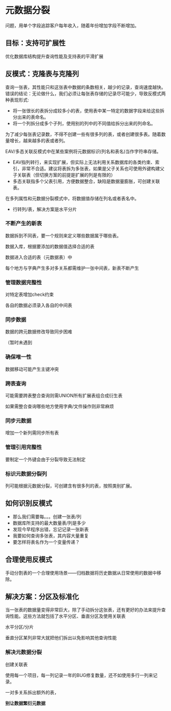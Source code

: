 # 元数据分裂

问题，用单个字段追踪客户每年收入，随着年份增加字段不断增加。

## 目标：支持可扩展性

优化数据库结构提升查询性能及支持表的平滑扩展

## 反模式：克隆表与克隆列

查询一张表，其性能只和这张表中数据的条数相关，越少的记录，查询速度越快。错误的结论：无论做什么，我们必须让每张表存储的记录尽可能少，导致反模式两种表现形式:

- 将一张很长的表拆分成较多小的表，使用表中某一特定的数据字段来给这些拆分出来的表命名。
- 将一个列拆分成多个子列，使用别的列中的不同值给拆分出来的列命名。

为了减少每张表记录数，不得不创建一些有很多列的表，或者创建很多表。随着数量增长，越来越多的表或者列。

EAV/多态关联反模式中在某些案例将元数据标识(列名和表名)当作字符串存储。

- EAV指列转行，来实现扩展，但实际上无法利用关系数据库的各类约束、索引，非常不合适。建议将表拆为多张表，如果是父子关系也可使用外键构建父子关联表（但切换方案的前提是扩展的列是有限的）
- 多态关联指多个父表引用，方便数据整合，缺陷是数据量膨胀，可创建关联表。

在多列属性和元数据分裂模式中，将数据值存储在列名或者表名中。

- 行转列/表，解决方案是水平分片

### 不断产生的新表

数据拆到不同表，要一个规则来定义哪些数据属于哪些表。

数据入库，根据要添加的数据值选择合适的表

数据进入合适的表（元数据表）中

每个地方与字典产生多对多关系都需维护一张中间表，新表不断产生

### 管理数据完整性

对特定表增加check约束

各自的数据必须录入各自的中间表

### 同步数据

数据的跨元数据修改导致同步困难

（暂时未遇到

### 确保唯一性

数据移动可能产生主键冲突



### 跨表查询

可能需要跨表整合查询则需UNION所有扩展表组合成衍生表

如果需整合查询哪些地方使用字典/文件操作则非常麻烦

### 同步元数据

增加一个新列需同步所有表

### 管理引用完整性

要制定一个外键会由于分裂导致无法制定

### 标识元数据分裂列

列可能根据元数据分裂，可创建含有很多列的表，按照类别扩展。



## 如何识别反模式

- 那么我们需要每。。。创建一张表/列
- 数据库所支持的最大数量表/列是多少
- 发现今早程序出错，忘记记录一张新表
- 我要如何查询多张表，其内容大量重复
- 要怎样将表名作为一个变量传递？

## 合理使用反模式

手动分割表的一个合理使用场景——归档数据将历史数据从日常使用的数据中移除。

## 解决方案：分区及标准化

当一张表的数据量变得非常巨大，除了手动拆分这张表，还有更好的办法来提升查询性能。这些方法就包括了水平分区、垂直分区及使用关联表

水平分区/分片

垂直分区某列非常大就把他们拆出以免影响其他查询性能

### 解决元数据分裂

创建关联表

使用每一个项目，每一列记录一年的BUG修复数量，还不如使用多行一列来记录。

一对多关系拆出额外的表，

**别让数据繁衍元数据**